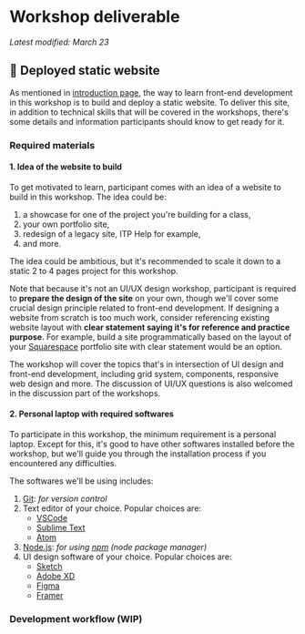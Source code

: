 # Workshop deliverable

*Latest modified: March 23*

## 🎯 Deployed static website

As mentioned in [introduction page](itp-front-end/README.md), the way to learn front-end development in this workshop is to build and deploy a static website. To deliver this site, in addition to technical skills that will be covered in the workshops, there's some details and information participants should know to get ready for it.

### Required materials

#### 1. Idea of the website to build

To get motivated to learn, participant comes with an idea of a website to build in this workshop. The idea could be:

 1. a showcase for one of the project you're building for a class,
 2. your own portfolio site,
 3. redesign of a legacy site, ITP Help for example,
 4. and more.

The idea could be ambitious, but it's recommended to scale it down to a static 2 to 4 pages project for this workshop.

Note that because it's not an UI/UX design workshop, participant is required to **prepare the design of the site** on your own, though we'll cover some crucial design principle related to front-end development. If designing a website from scratch is too much work, consider referencing existing website layout with **clear statement saying it's for reference and practice purpose**. For example, build a site programmatically based on the layout of your [Squarespace](https://www.squarespace.com/) portfolio site with clear statement would be an option.

The workshop will cover the topics that's in intersection of UI design and front-end development, including grid system, components, responsive web design and more. The discussion of UI/UX questions is also welcomed in the discussion part of the workshops.


#### 2. Personal laptop with required softwares

To participate in this workshop, the minimum requirement is a personal laptop. Except for this, it's good to have other softwares installed before the workshop, but we'll guide you through the installation process if you encountered any difficulties.

The softwares we'll be using includes:

1. [Git](https://git-scm.com/book/en/v2/Getting-Started-Installing-Git): *for version control*
2. Text editor of your choice. Popular choices are:
	- [VSCode](https://code.visualstudio.com/)
	- [Sublime Text](https://www.sublimetext.com/)
	- [Atom](https://atom.io/)
3. [Node.js](https://nodejs.org/en/): *for using [npm](https://www.npmjs.com/get-npm) (node package manager)*
4. UI design software of your choice. Popular choices are:
	- [Sketch](https://www.sketch.com/)
	- [Adobe XD](https://www.adobe.com/products/xd.html)
	- [Figma](https://www.figma.com/)
	- [Framer](https://www.framer.com/)


### Development workflow (WIP)

